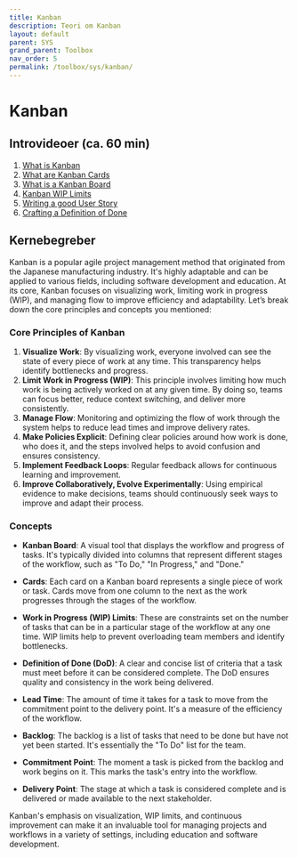 ```yaml
---
title: Kanban
description: Teori om Kanban
layout: default
parent: SYS
grand_parent: Toolbox
nav_order: 5
permalink: /toolbox/sys/kanban/
---
```


# Kanban

## Introvideoer (ca. 60 min)

1. [What is Kanban](https://www.youtube.com/watch?t=1&v=iVaFVa7HYj4)
2. [What are Kanban Cards](https://www.youtube.com/watch?t=1&v=PxXdcQrPIUI)
3. [What is a Kanban Board](https://www.youtube.com/watch?t=1&v=Bcid33tgq8A)
4. [Kanban WIP Limits](https://www.youtube.com/watch?t=1&v=zEJn6eQO6FE)
5. [Writing a good User Story](https://www.youtube.com/watch?t=1&v=7hoGqhb6qAs)
6. [Crafting a Definition of Done](https://www.youtube.com/watch?t=1&v=2MD5onpE6jg)

## Kernebegreber

Kanban is a popular agile project management method that originated from the Japanese manufacturing industry. It's highly adaptable and can be applied to various fields, including software development and education. At its core, Kanban focuses on visualizing work, limiting work in progress (WIP), and managing flow to improve efficiency and adaptability. Let’s break down the core principles and concepts you mentioned:

### Core Principles of Kanban

1. **Visualize Work**: By visualizing work, everyone involved can see the state of every piece of work at any time. This transparency helps identify bottlenecks and progress.
2. **Limit Work in Progress (WIP)**: This principle involves limiting how much work is being actively worked on at any given time. By doing so, teams can focus better, reduce context switching, and deliver more consistently.
3. **Manage Flow**: Monitoring and optimizing the flow of work through the system helps to reduce lead times and improve delivery rates.
4. **Make Policies Explicit**: Defining clear policies around how work is done, who does it, and the steps involved helps to avoid confusion and ensures consistency.
5. **Implement Feedback Loops**: Regular feedback allows for continuous learning and improvement.
6. **Improve Collaboratively, Evolve Experimentally**: Using empirical evidence to make decisions, teams should continuously seek ways to improve and adapt their process.

### Concepts

- **Kanban Board**: A visual tool that displays the workflow and progress of tasks. It's typically divided into columns that represent different stages of the workflow, such as "To Do," "In Progress," and "Done."

- **Cards**: Each card on a Kanban board represents a single piece of work or task. Cards move from one column to the next as the work progresses through the stages of the workflow.

- **Work in Progress (WIP) Limits**: These are constraints set on the number of tasks that can be in a particular stage of the workflow at any one time. WIP limits help to prevent overloading team members and identify bottlenecks.

- **Definition of Done (DoD)**: A clear and concise list of criteria that a task must meet before it can be considered complete. The DoD ensures quality and consistency in the work being delivered.

- **Lead Time**: The amount of time it takes for a task to move from the commitment point to the delivery point. It's a measure of the efficiency of the workflow.

- **Backlog**: The backlog is a list of tasks that need to be done but have not yet been started. It's essentially the "To Do" list for the team.

- **Commitment Point**: The moment a task is picked from the backlog and work begins on it. This marks the task's entry into the workflow.

- **Delivery Point**: The stage at which a task is considered complete and is delivered or made available to the next stakeholder.

Kanban's emphasis on visualization, WIP limits, and continuous improvement can make it an invaluable tool for managing projects and workflows in a variety of settings, including education and software development.
